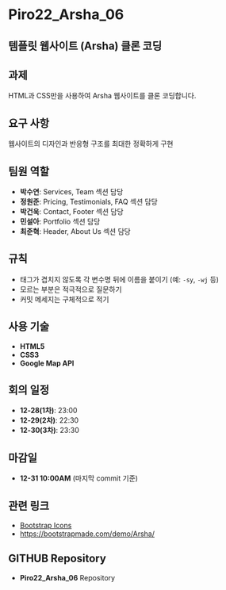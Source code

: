 # Piro22_Arsha_06

## 템플릿 웹사이트 (Arsha) 클론 코딩

## 과제
HTML과 CSS만을 사용하여 Arsha 웹사이트를 클론 코딩합니다.

## 요구 사항
웹사이트의 디자인과 반응형 구조를 최대한 정확하게 구현

## 팀원 역할
- **박수연**: Services, Team 섹션 담당
- **정원준**: Pricing, Testimonials, FAQ 섹션 담당
- **박건욱**: Contact, Footer 섹션 담당
- **민설아**: Portfolio 섹션 담당
- **최준혁**: Header, About Us 섹션 담당

## 규칙
- 태그가 겹치지 않도록 각 변수명 뒤에 이름을 붙이기 (예: `-sy`, `-wj` 등)
- 모르는 부분은 적극적으로 질문하기
- 커밋 메세지는 구체적으로 적기

## 사용 기술
- **HTML5**
- **CSS3**
- **Google Map API**

## 회의 일정
- **12-28(1차)**: 23:00
- **12-29(2차)**: 22:30
- **12-30(3차)**: 23:30

## 마감일
- **12-31 10:00AM** (마지막 commit 기준)

## 관련 링크
- [Bootstrap Icons](https://icons.getbootstrap.com/)
- https://bootstrapmade.com/demo/Arsha/

## GITHUB Repository
- **Piro22_Arsha_06** Repository

